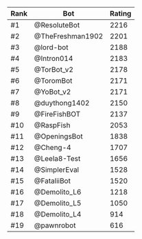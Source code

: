 Rank|Bot|Rating
---|---|---
#1|@ResoluteBot|2216
#2|@TheFreshman1902|2201
#3|@lord-bot|2188
#4|@Intron014|2183
#5|@TorBot_v2|2178
#6|@ToromBot|2171
#7|@YoBot_v2|2171
#8|@duythong1402|2150
#9|@FireFishBOT|2137
#10|@RaspFish|2053
#11|@OpeningsBot|1838
#12|@Cheng-4|1707
#13|@Leela8-Test|1656
#14|@SimplerEval|1528
#15|@FataliiBot|1520
#16|@Demolito_L6|1218
#17|@Demolito_L5|1050
#18|@Demolito_L4|914
#19|@pawnrobot|616
